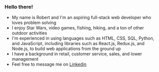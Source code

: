 ### Hello there! 

- My name is Robert and I'm an aspiring full-stack web developer who loves problem solving
- I enjoy Star Wars, video games, fishing, hiking, and a ton of other outdoor activities
- I'm experienced in using languages such as HTML, CSS, SQL, Python, and JavaScript, including libraries such as React.js, Redux.js, and Node.js, to build web applications from the ground up
- I have a background in retail, customer service, sales, and lower management
- Feel free to message me on [Linkedin](https://www.linkedin.com/in/robert-petersen808/)

<!--
**robert-petersen/robert-petersen** is a ✨ _special_ ✨ repository because its `README.md` (this file) appears on your GitHub profile.

Here are some ideas to get you started:

- 🔭 I’m currently working on ...
- 🌱 I’m currently learning ...
- 👯 I’m looking to collaborate on ...
- 🤔 I’m looking for help with ...
- 💬 Ask me about ...
- 📫 How to reach me: ...
- 😄 Pronouns: ...
- ⚡ Fun fact: ...
-->
